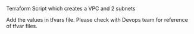 Terraform Script which creates a VPC and 2 subnets

Add the values in tfvars file. Please check with Devops team for reference of tfvar files.